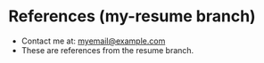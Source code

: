 # References (my-resume branch)
- Contact me at: myemail@example.com
- These are references from the resume branch.
